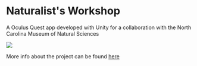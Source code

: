 # Naturalist's Workshop

A Oculus Quest app developed with Unity for a collaboration with the North Carolina Museum of Natural Sciences

<p align="left">
          <img src="https://github.com/jewingo/NaturalistsWorkshopProject/blob/master/Naturalist's-Workshop-Footage.gif"></img>
</p>             
More info about the project can be found <a href="https://vrplants.cals.ncsu.edu/naturalists-workshop/">here</a>
